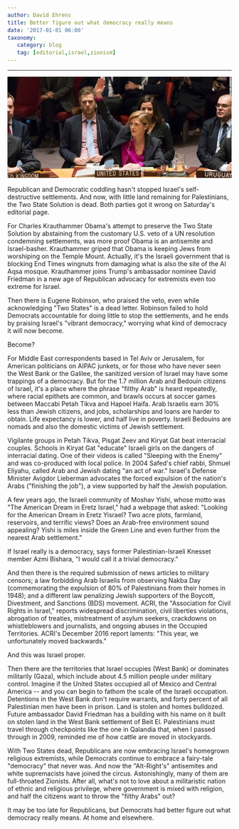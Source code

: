 ```yaml
---
author: David Ehrens
title: Better figure out what democracy really means
date: '2017-01-01 06:00'
taxonomy:
   category: blog
   tag: [editorial,israel,zionism]
---
```

---

![](abstention.jpg)

Republican and Democratic coddling hasn't stopped Israel's self-destructive settlements. And now, with little land remaining for Palestinians, the Two State Solution is dead. Both parties got it wrong on Saturday's editorial page.

For Charles Krauthammer Obama's attempt to preserve the Two State Solution by abstaining from the customary U.S. veto of a UN resolution condemning settlements, was more proof Obama is an antisemite and Israel-basher. Krauthammer griped that Obama is keeping Jews from worshiping on the Temple Mount. Actually, it's the Israeli government that is blocking End Times wingnuts from damaging what is also the site of the Al Aqsa mosque. Krauthammer joins Trump's ambassador nominee David Friedman in a new age of Republican advocacy for extremists even too extreme for Israel.

Then there is Eugene Robinson, who praised the veto, even while acknowledging "Two States" is a dead letter. Robinson failed to hold Democrats accountable for doing little to stop the settlements, and he ends by praising Israel's "vibrant democracy," worrying what kind of democracy it will now become.

Become?

For Middle East correspondents based in Tel Aviv or Jerusalem, for American politicians on AIPAC junkets, or for those who have never seen the West Bank or the Galilee, the sanitized version of Israel may have some trappings of a democracy. But for the 1.7 million Arab and Bedouin citizens of Israel, it's a place where the phrase "filthy Arab" is heard repeatedly, where racial epithets are common, and brawls occurs at soccer games between Maccabi Petah Tikva and Hapoel Haifa. Arab Israelis earn 30% less than Jewish citizens, and jobs, scholarships and loans are harder to obtain. Life expectancy is lower, and half live in poverty. Israeli Bedouins are nomads and also the domestic victims of Jewish settlement.

Vigilante groups in Petah Tikva, Pisgat Zeev and Kiryat Gat beat interracial couples. Schools in Kiryat Gat "educate" Israeli girls on the dangers of interracial dating. One of their videos is called "Sleeping with the Enemy" and was co-produced with local police. In 2004 Safed's chief rabbi, Shmuel Eliyahu, called Arab and Jewish dating "an act of war." Israel's Defense Minister Avigdor Lieberman advocates the forced expulsion of the nation's Arabs ("finishing the job"), a view supported by half the Jewish population.

A few years ago, the Israeli community of Moshav Yishi, whose motto was "The American Dream in Eretz Israel," had a webpage that asked: "Looking for the American Dream in Eretz Yisrael? Two acre plots, farmland, reservoirs, and terrific views? Does an Arab-free environment sound appealing? Yishi is miles inside the Green Line and even further from the nearest Arab settlement."

If Israel really is a democracy, says former Palestinian-Israeli Knesset member Azmi Bishara, "I would call it a trivial democracy."

And then there is the required submission of news articles to military censors; a law forbidding Arab Israelis from observing Nakba Day (commemorating the expulsion of 80% of Palestinians from their homes in 1948); and a different law penalizing Jewish supporters of the Boycott, Divestment, and Sanctions (BDS) movement. ACRI, the "Association for Civil Rights in Israel," reports widespread discrimination, civil liberties violations, abrogation of treaties, mistreatment of asylum seekers, crackdowns on whistleblowers and journalists, and ongoing abuses in the Occupied Territories. ACRI's December 2016 report laments: "This year, we unfortunately moved backwards."

And this was Israel proper.

Then there are the territories that Israel occupies (West Bank) or dominates militarily (Gaza), which include about 4.5 million people under military control. Imagine if the United States occupied all of Mexico and Central America -- and you can begin to fathom the scale of the Israeli occupation. Detentions in the West Bank don't require warrants, and forty percent of all Palestinian men have been in prison. Land is stolen and homes bulldozed. Future ambassador David Friedman has a building with his name on it built on stolen land in the West Bank settlement of Beit El. Palestinians must travel through checkpoints like the one in Qalandia that, when I passed through in 2009, reminded me of how cattle are moved in stockyards.

With Two States dead, Republicans are now embracing Israel's homegrown religious extremists, while Democrats continue to embrace a fairy-tale "democracy" that never was. And now the "Alt-Right's" antisemites and white supremacists have joined the circus. Astonishingly, many of them are full-throated Zionists. After all, what's not to love about a militaristic nation of ethnic and religious privilege, where government is mixed with religion, and half the citizens want to throw the "filthy Arabs" out?

It may be too late for Republicans, but Democrats had better figure out what democracy really means. At home and elsewhere.

